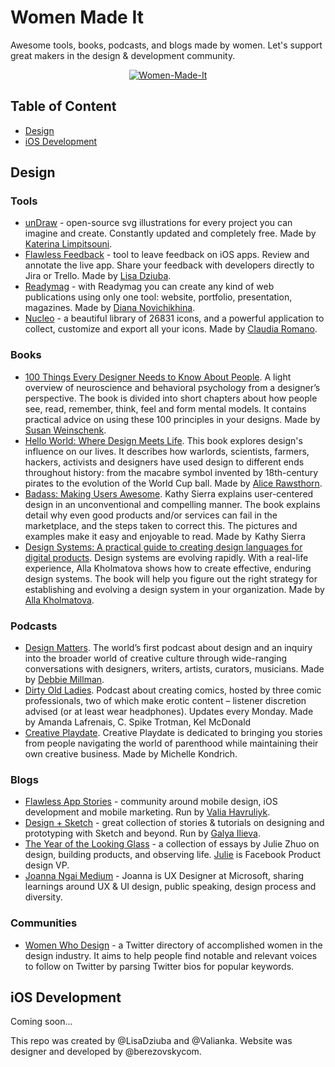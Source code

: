# Women Made It
Awesome tools, books, podcasts, and blogs made by women. Let's support great makers in the design & development community.

<p align="center">
    <a href="https://flawlessapp.io/womenmadeit?github">
        <img src="https://github.com/LisaDziuba/Women-Made-It/blob/master/GitHub.png" alt="Women-Made-It"/>
    </a>
</p>


## Table of Content
* [Design](https://github.com/LisaDziuba/Women-Made-It#design)
* [iOS Development](https://github.com/LisaDziuba/Women-Made-It#iOS-Development)

## Design

### Tools
* [unDraw](https://undraw.co/) - open-source svg illustrations for every project you can imagine and create. Constantly updated and completely free. Made by [Katerina Limpitsouni](https://twitter.com/ninalimpi).
* [Flawless Feedback](https://flawlessapp.io/feedback) - tool to leave feedback on iOS apps. Review and annotate the live app. Share your feedback with developers directly to Jira or Trello. Made by [Lisa Dziuba](https://twitter.com/LisaDziuba).
* [Readymag](https://readymag.com/) - with Readymag you can create any kind of web publications using only one tool: website, portfolio, presentation, magazines. Made by [Diana Novichikhina](https://twitter.com/DianaNovich).
* [Nucleo](https://nucleoapp.com/) - a beautiful library of 26831 icons, and a powerful application to collect, customize and export all your icons. Made by [Claudia Romano](https://twitter.com/romano_cla).

### Books

* [100 Things Every Designer Needs to Know About People](https://www.goodreads.com/book/show/10778139-100-things-every-designer-needs-to-know-about-people). A light overview of neuroscience and behavioral psychology from a designer’s perspective. The book is divided into short chapters about how people see, read, remember, think, feel and form mental models. It contains practical advice on using these 100 principles in your designs. 
Made by [Susan Weinschenk](https://twitter.com/thebrainlady). 
* [Hello World: Where Design Meets Life](https://www.goodreads.com/book/show/16076680-hello-world). This book explores design's influence on our lives. It describes how warlords, scientists, farmers, hackers, activists and designers have used design to different ends throughout history: from the macabre symbol invented by 18th-century pirates to the evolution of the World Cup ball. Made by [Alice Rawsthorn](https://twitter.com/alicerawsthorn).
* [Badass: Making Users Awesome](https://www.goodreads.com/book/show/24737268-badass). Kathy Sierra explains user-centered design in an unconventional and compelling manner. The book explains detail why even good products and/or services can fail in the marketplace, and the steps taken to correct this. The pictures and examples make it easy and enjoyable to read. Made by  Kathy Sierra
* [Design Systems: A practical guide to creating design languages for digital products](https://www.goodreads.com/book/show/35857970-design-systems). Design systems are evolving rapidly. With a real-life experience, Alla Kholmatova shows how to create effective, enduring design systems. The book will help you figure out the right strategy for establishing and evolving a design system in your organization. Made by [Alla Kholmatova](https://twitter.com/craftui).


### Podcasts
* [Design Matters](http://www.debbiemillman.com/designmatters/). The world’s first podcast about design and an inquiry into the broader world of creative culture through wide-ranging conversations with designers, writers, artists, curators, musicians. Made by [Debbie Millman](https://twitter.com/debbiemillman).
* [Dirty Old Ladies](https://itunes.apple.com/us/podcast/dirty-old-ladies-the-podcast/id1019070178?mt=2). Podcast about creating comics, hosted by three comic professionals, two of which make erotic content – listener discretion advised (or at least wear headphones). Updates every Monday.
Made by Amanda Lafrenais, C. Spike Trotman, Kel McDonald
* [Creative Playdate](https://itunes.apple.com/us/podcast/creative-playdate/id1257436242?mt=2). Creative Playdate is dedicated to bringing you stories from people navigating the world of parenthood while maintaining their own creative business.
Made by Michelle Kondrich.


### Blogs 
* [Flawless App Stories](https://medium.com/flawless-app-stories) - community around mobile design, iOS development and mobile marketing. Run by [Valia Havruliyk](https://twitter.com/ValiaHavryliuk).
* [Design + Sketch](https://medium.com/sketch-app-sources) - great collection of stories & tutorials on designing and prototyping with Sketch and beyond. Run by [Galya Ilieva](https://www.facebook.com/galyailiev).
* [The Year of the Looking Glass](https://medium.com/the-year-of-the-looking-glass) - a collection of essays by Julie Zhuo on design, building products, and observing life. [Julie](https://twitter.com/joulee ) is Facebook Product design VP.
* [Joanna Ngai Medium](https://medium.com/@ngai.yt) - Joanna is UX Designer at Microsoft, sharing learnings around UX & UI design, public speaking, design process and diversity. 

### Communities
* [Women Who Design](https://womenwho.design/) - a Twitter directory of accomplished women in the design industry. It aims to help people find notable and relevant voices to follow on Twitter by parsing Twitter bios for popular keywords.

## iOS Development
Coming soon...


This repo was created by @LisaDziuba and @Valianka. Website was designer and developed by @berezovskycom.
